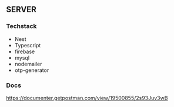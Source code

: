 ## SERVER

### Techstack

- Nest
- Typescript
- firebase
- mysql
- nodemailer
- otp-generator

### Docs

https://documenter.getpostman.com/view/19500855/2s93Juv3wB
